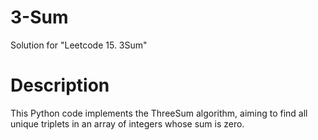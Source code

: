 # 3-Sum
Solution for "Leetcode 15. 3Sum"

# Description

This Python code implements the ThreeSum algorithm, aiming to find all unique triplets in an array of integers whose sum is zero.


